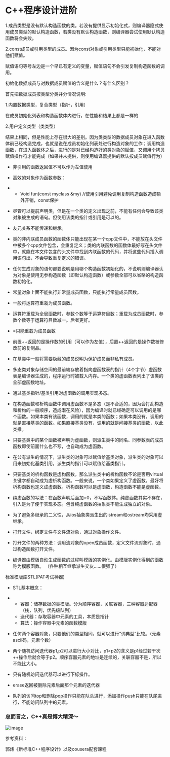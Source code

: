 # C++程序设计进阶

1.成员类型是没有默认构造函数的类。若没有提供显示初始化式，则编译器隐式使用成员类型的默认构造函数，若类没有默认构造函数，则编译器尝试使用默认构造函数将会失败。

2.const成员或引用类型的成员。因为const对象或引用类型只能初始化，不能对他们赋值。 

赋值语句等号左边是一个早已有定义的变量，赋值语句不会引发复制构造函数的调用。

初始化数据成员与对数据成员赋值的含义是什么？有什么区别？

首先把数据成员按类型分类并分情况说明:

1.内置数据类型，复合类型（指针，引用）

在成员初始化列表和构造函数体内进行，在性能和结果上都是一样的

2.用户定义类型（类类型）

结果上相同，但是性能上存在很大的差别。因为类类型的数据成员对象在进入函数体前已经构造完成，也就是说在成员初始化列表处进行构造对象的工作；调用构造函数，在进入函数体之后，进行的是对已经构造好的类对象的赋值，又调用个拷贝赋值操作符才能完成（如果并未提供，则使用编译器提供的默认按成员赋值行为）

 

- 非引用的函数返回值不可以作为左值使用

- 高效的对象作为函数参数：

- - Void fun(const myclass &my) //使用引用避免调用复制构造函数造成额外开销，const保护 

- 尽管可以提前声明类，但是在一个类的定义出现之前，不能有任何会导致该类对象被生成的语句。但使用该类的指针或引用是可以的。
- 友元关系不能传递和继承。
- 类的非内联成员函数的函数体只能出现在某一个cpp文件中，不能放在头文件中被多个cpp文件包含，会重复定义；类的内联函数的函数体最好写在头文件中，就能在本文件包含的头文件中找到内联函数的代码，并将这些代码插入调用语句出，不会导致重复定义的错误。
- 任何生成对象的语句都要说明是用哪个构造函数初始化的，不说明则编译器认为对象是使用无参构造函数（即默认构造函数）或参数全部可以省略的构造函数初始化。
- 常量对象上面不能执行非常量成员函数，只能执行常量成员函数。
- 一般将运算符重栽为成员函数。
- 运算符重载为全局函数时，参数个数等于运算符目数；重载为成员函数时，参数个数等于运算符目数减一。后者更好。
- =只能重载为成员函数
- 前置++返回的是操作数的引用（可以作为左值），后置++返回的是操作数被修改前的复制品。
- 在基类中一般将需要隐藏的成员说明为保护成员而非私有成员。
- 多态类对象存储空间的最前端存放着指向虚函数表的指针（4个字节）虚函数表是编译器生成的，程序运行时被载入内存。一个类的虚函数表列出了该类的全部虚函数地址。
- 通过基类指针/基类引用对虚函数的调用实现多态。
- 在构造函数和析构函数中调用虚函数不是多态（是不合适的，因为会打乱构造和析构的一般顺序，造成潜在风险），因为编译时就已经确定可以调用的是哪个函数。如果本类有该函数，调用的就是本类的函数；如果本类没有，调用的就是直接基类的函数。如果直接基类没有，调用的就是间接基类的函数，以此类推。
- 只要基类中的某个函数被声明为虚函数，则派生类中的同名、同参数表的成员函数即使前面什么也不写，也自动成为虚函数。
- 在公有派生的情况下，派生类的对象可以赋值给基类对象，派生类的对象可以用来初始化基类引用，派生类的指针可以赋值给基类指针。
- 只要基类的析构函数是虚构函数，那么派生类中的析构函数不论是否用virtual关键字都自动成为虚析构函数。一般来说，一个类如果定义了虚函数，最好将析构函数也定义成虚函数。析构函数可以是虚函数，构造函数不能是虚函数。
- 纯虚函数的写法：在函数声明后面加=0，不写函数体。纯虚函数其实不存在，引入是为了便于实现多态。包含纯虚函数的抽象类不能生成独立的对象。
- 为了避免多继承的二义性，从ios抽象类派生出的istream和ostream均采用虚继承。
- 打开文件，绑定文件与文件流对象，通过对象操作文件。
- 打开文件的两种方法：调用流对象的open成员函数，定义文件流对象时，通过构造函数打开文件。
- 编译器由模版自动生成函数的过程叫模版的实例化。由模版实例化得到的函数称为模版函数。 （各种相互继承派生交友……很强了）

标准模版库STL(PAT考试神器)

- STL基本概念：

- - 容器：储存数据的类模版。分为顺序容器，关联容器，三种容器适配器（栈，队列，优先级队列）
  - 迭代器：存取容器中元素的工具，本质是指针
  - 算法：操作容器中元素的函数模版

- 任何两个容器对象，只要他们的类型相同，就可以进行“词典型”比较。（元素ascii码，元素个数）

- 两个随机访问迭代器p1,p2可以进行大小对比，p1<p2的含义是p1经过若干次++操作后就会等于p2。顺序容器元素的地址是连续的，关联容器不是，所以不能比大小。

- 只有随机访问迭代器可以进行下标操作。

- erase返回被删除元素后面那个元素的迭代器

- 队列的访问top和删除pop操作只能在队头进行，添加操作push只能在队尾进行，不能访问队列中的元素。

### 总而言之，C++真是博大精深～

![image](https://github.com/merelydust/PAT-Advanced-Level/blob/master/image/c%2B%2B.jpg)

参考资料：

郭炜《新标准C++程序设计》以及cousera配套课程
